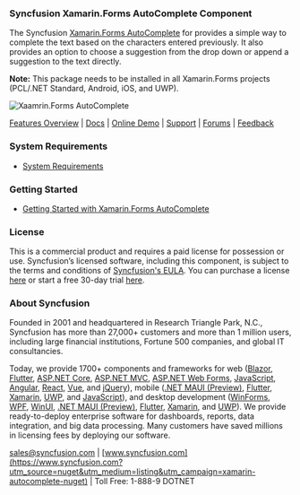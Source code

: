### Syncfusion Xamarin.Forms AutoComplete Component
The Syncfusion [Xamarin.Forms AutoComplete](https://www.syncfusion.com/xamarin-ui-controls/xamarin-autocomplete?utm_source=nuget&utm_medium=listing&utm_campaign=xamarin-autocomplete-nuget) for provides a simple way to complete the text based on the characters entered previously. It also provides an option to choose a suggestion from the drop down or append a suggestion to the text directly.

**Note:** This package needs to be installed in all Xamarin.Forms projects (PCL/.NET Standard, Android, iOS, and UWP).

![Xaamrin.Forms AutoComplete](https://cdn.syncfusion.com/nuget-readme/xamarin/xamarin_forms_autocomplete.png)

[Features Overview](https://www.syncfusion.com/xamarin-ui-controls/xamarin-autocomplete?utm_source=nuget&utm_medium=listing&utm_campaign=xamarin-autocomplete-nuget) | [Docs](https://help.syncfusion.com/xamarin/autocomplete/getting-started?utm_source=nuget&utm_medium=listing&utm_campaign=xamarin-autocomplete-nuget) | [Online Demo](https://github.com/syncfusion/xamarin-demos?utm_source=nuget&utm_medium=listing&utm_campaign=xamarin-autocomplete-nuget) | [Support](https://www.syncfusion.com/support/directtrac/incidents/newincident?utm_source=nuget&utm_medium=listing&utm_campaign=xamarin-autocomplete-nuget) | [Forums](https://www.syncfusion.com/forums/xamarin.forms?utm_source=nuget&utm_medium=listing&utm_campaign=xamarin-autocomplete-nuget) | [Feedback](https://www.syncfusion.com/feedback/xamarin-forms?utm_source=nuget&utm_medium=listing&utm_campaign=xamarin-autocomplete-nuget)

### System Requirements

* [System Requirements](https://help.syncfusion.com/xamarin/installation/system-requirements?utm_source=nuget&utm_medium=listing&utm_campaign=xamarin-autocomplete-nuget)

### Getting Started

* [Getting Started with Xamarin.Forms AutoComplete](https://help.syncfusion.com/xamarin/autocomplete/getting-started?utm_source=nuget&utm_medium=listing&utm_campaign=xamarin-autocomplete-nuget)

### License

This is a commercial product and requires a paid license for possession or use. Syncfusion’s licensed software, including this component, is subject to the terms and conditions of [Syncfusion's EULA](https://www.syncfusion.com/eula/es/?utm_source=nuget&utm_medium=listing&utm_campaign=xamarin-autocomplete-nuget). You can purchase a license [here](https://www.syncfusion.com/sales/products?utm_source=nuget&utm_medium=listing&utm_campaign=xamarin-autocomplete-nuget) or start a free 30-day trial [here](https://www.syncfusion.com/account/manage-trials/start-trials?utm_source=nuget&utm_medium=listing&utm_campaign=xamarin-autocomplete-nuget).

### About Syncfusion

Founded in 2001 and headquartered in Research Triangle Park, N.C., Syncfusion has more than 27,000+ customers and more than 1 million users, including large financial institutions, Fortune 500 companies, and global IT consultancies.
 
Today, we provide 1700+ components and frameworks for web ([Blazor](https://www.syncfusion.com/blazor-components?utm_source=nuget&utm_medium=listing&utm_campaign=xamarin-autocomplete-nuget), [Flutter](https://www.syncfusion.com/flutter-widgets?utm_source=nuget&utm_medium=listing&utm_campaign=xamarin-autocomplete-nuget), [ASP.NET Core](https://www.syncfusion.com/aspnet-core-ui-controls?utm_source=nuget&utm_medium=listing&utm_campaign=xamarin-autocomplete-nuget), [ASP.NET MVC](https://www.syncfusion.com/aspnet-mvc-ui-controls?utm_source=nuget&utm_medium=listing&utm_campaign=xamarin-autocomplete-nuget), [ASP.NET Web Forms](https://www.syncfusion.com/jquery/aspnet-webforms-ui-controls?utm_source=nuget&utm_medium=listing&utm_campaign=xamarin-autocomplete-nuget), [JavaScript](https://www.syncfusion.com/javascript-ui-controls?utm_source=nuget&utm_medium=listing&utm_campaign=xamarin-autocomplete-nuget), [Angular](https://www.syncfusion.com/angular-ui-components?utm_source=nuget&utm_medium=listing&utm_campaign=xamarin-autocomplete-nuget), [React](https://www.syncfusion.com/react-ui-components?utm_source=nuget&utm_medium=listing&utm_campaign=xamarin-autocomplete-nuget), [Vue](https://www.syncfusion.com/vue-ui-components?utm_source=nuget&utm_medium=listing&utm_campaign=xamarin-autocomplete-nuget), and [jQuery](https://www.syncfusion.com/jquery-ui-widgets?utm_source=nuget&utm_medium=listing&utm_campaign=xamarin-autocomplete-nuget)), mobile ([.NET MAUI (Preview)](https://www.syncfusion.com/maui-controls?utm_source=nuget&utm_medium=listing&utm_campaign=xamarin-autocomplete-nuget), [Flutter](https://www.syncfusion.com/flutter-widgets?utm_source=nuget&utm_medium=listing&utm_campaign=xamarin-autocomplete-nuget), [Xamarin](https://www.syncfusion.com/xamarin-ui-controls?utm_source=nuget&utm_medium=listing&utm_campaign=xamarin-autocomplete-nuget), [UWP](https://www.syncfusion.com/uwp-ui-controls?utm_source=nuget&utm_medium=listing&utm_campaign=xamarin-autocomplete-nuget), and [JavaScript](https://www.syncfusion.com/javascript-ui-controls?utm_source=nuget&utm_medium=listing&utm_campaign=xamarin-autocomplete-nuget)), and desktop development ([WinForms](https://www.syncfusion.com/winforms-ui-controls?utm_source=nuget&utm_medium=listing&utm_campaign=xamarin-autocomplete-nuget), [WPF](https://www.syncfusion.com/wpf-controls?utm_source=nuget&utm_medium=listing&utm_campaign=xamarin-autocomplete-nuget), [WinUI](https://www.syncfusion.com/winui-controls?utm_source=nuget&utm_medium=listing&utm_campaign=xamarin-autocomplete-nuget), [.NET MAUI (Preview)](https://www.syncfusion.com/maui-controls?utm_source=nuget&utm_medium=listing&utm_campaign=xamarin-autocomplete-nuget), [Flutter](https://www.syncfusion.com/flutter-widgets?utm_source=nuget&utm_medium=listing&utm_campaign=xamarin-autocomplete-nuget), [Xamarin](https://www.syncfusion.com/xamarin-ui-controls?utm_source=nuget&utm_medium=listing&utm_campaign=xamarin-autocomplete-nuget), and [UWP](https://www.syncfusion.com/uwp-ui-controls?utm_source=nuget&utm_medium=listing&utm_campaign=xamarin-autocomplete-nuget)). We provide ready-to-deploy enterprise software for dashboards, reports, data integration, and big data processing. Many customers have saved millions in licensing fees by deploying our software.

[sales@syncfusion.com](mailto:sales@syncfusion.com?Subject=Syncfusion%20Xamarin.Forms%20AutoComplete-%20NuGet) | [www.syncfusion.com](https://www.syncfusion.com?utm_source=nuget&utm_medium=listing&utm_campaign=xamarin-autocomplete-nuget) | Toll Free: 1-888-9 DOTNET


     